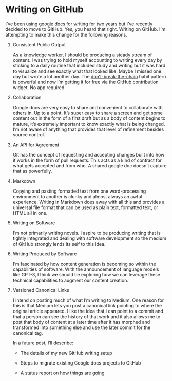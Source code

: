 # Writing on GitHub

I’ve been using google docs for writing for two years but I’ve recently decided to move to GitHub. Yes, you heard that right. Writing on GitHub. I’m attempting to make this change for the following reasons.

1. Consistent Public Output

   As a knowledge worker, I should be producing a steady stream of content. I was trying to hold myself accounting to writing every day by sticking to a daily routine that included study and writing but it was hard to visualize and see exactly what that looked like. Maybe I missed one day but wrote a lot another day. The [don’t-break-the-chain](https://luxafor.com/dont-break-the-chain-explained/) habit pattern is powerful and now I’m getting it for free via the GitHub contribution widget. No app required.

2. Collaboration

   Google docs are very easy to share and convenient to collaborate with others in. Up to a point. It’s super easy to share a screen and get some content out in the form of a first draft but as a body of content begins to mature, it’s extremely important to know exactly what is being changed. I’m not aware of anything that provides that level of refinement besides source control. 

3. An API for Agreement

   Git has the concept of requesting and accepting changes built into how it works in the form of pull requests. This acts as a kind of contract for what gets accepted and from who. A shared google doc doesn’t capture that as powerfully. 

4. Markdown

   Copying and pasting formatted text from one word-processing environment to another is clunky and almost always an awful experience. Writing in Markdown does away with all this and provides a universal file format that can be used as plain text, formatted text, or HTML all in one. 

5. Writing on Software

   I’m not primarily writing novels. I aspire to be producing writing that is tightly integrated and dealing with software development so the medium of GitHub strongly lends its self to this idea.

6. Writing Produced by Software

   I’m fascinated by how content generation is becoming so within the capabilities of software. With the announcement of language models like GPT-3, I think we should be exploring how we can leverage these technical capabilities to augment our content creation. 

7. Versioned Canonical Links

   I intend on posting much of what I’m writing to Medium. One reason for this is that Medium lets you post a canonical link pointing to where the original article appeared. I like the idea that I can point to a commit and that a person can see the history of that work and it also allows me to post that body of content at a later time after it has morphed and transformed into something else and use the later commit for the canonical tag. 



   In a future post, I’ll describe:

   - The details of my new GitHub writing setup

   - Steps to migrate existing Google docs projects to GitHub

   - A status report on how things are going

<!--stackedit_data:
eyJoaXN0b3J5IjpbLTE0NjcxMTAzMSwxMjc0MzcxODQ1XX0=
-->